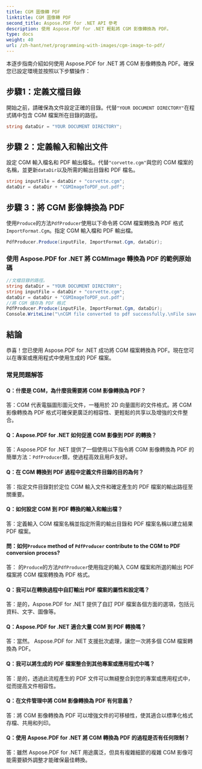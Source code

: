 ```yaml
---
title: CGM 圖像轉 PDF
linktitle: CGM 圖像轉 PDF
second_title: Aspose.PDF for .NET API 參考
description: 使用 Aspose.PDF for .NET 輕鬆將 CGM 影像轉換為 PDF。
type: docs
weight: 40
url: /zh-hant/net/programming-with-images/cgm-image-to-pdf/
---
```

本逐步指南介紹如何使用 Aspose.PDF for .NET 將 CGM 影像轉換為 PDF。確保您已設定環境並按照以下步驟操作：

## 步驟1：定義文檔目錄

開始之前，請確保為文件設定正確的目錄。代替`"YOUR DOCUMENT DIRECTORY"`在程式碼中包含 CGM 檔案所在目錄的路徑。

```csharp
string dataDir = "YOUR DOCUMENT DIRECTORY";
```

## 步驟 2：定義輸入和輸出文件

設定 CGM 輸入檔名和 PDF 輸出檔名。代替`"corvette.cgm"`與您的 CGM 檔案的名稱，並更新`dataDir`以及所需的輸出目錄和 PDF 檔名。

```csharp
string inputFile = dataDir + "corvette.cgm";
dataDir = dataDir + "CGMImageToPDF_out.pdf";
```

## 步驟 3：將 CGM 影像轉換為 PDF

使用`Produce`的方法`PdfProducer`使用以下命令將 CGM 檔案轉換為 PDF 格式`ImportFormat.Cgm`。指定 CGM 輸入檔和 PDF 輸出檔。

```csharp
PdfProducer.Produce(inputFile, ImportFormat.Cgm, dataDir);
```

### 使用 Aspose.PDF for .NET 將 CGMImage 轉換為 PDF 的範例原始碼 
```csharp
//文檔目錄的路徑。
string dataDir = "YOUR DOCUMENT DIRECTORY";
string inputFile = dataDir + "corvette.cgm";
dataDir = dataDir + "CGMImageToPDF_out.pdf";
//將 CGM 儲存為 PDF 格式
PdfProducer.Produce(inputFile, ImportFormat.Cgm, dataDir);
Console.WriteLine("\nCGM file converted to pdf successfully.\nFile saved at " + dataDir); 
```

## 結論

恭喜！您已使用 Aspose.PDF for .NET 成功將 CGM 檔案轉換為 PDF。現在您可以在專案或應用程式中使用生成的 PDF 檔案。

### 常見問題解答

#### Q：什麼是 CGM，為什麼我需要將 CGM 影像轉換為 PDF？

答：CGM 代表電腦圖形圖元文件，一種用於 2D 向量圖形的文件格式。將 CGM 影像轉換為 PDF 格式可確保更廣泛的相容性、更輕鬆的共享以及增強的文件整合。

#### Q：Aspose.PDF for .NET 如何促進 CGM 影像到 PDF 的轉換？

答：Aspose.PDF for .NET 提供了一個使用以下指令將 CGM 影像轉換為 PDF 的簡單方法：`PdfProducer`類，使過程高效且用戶友好。

#### Q：在 CGM 轉換到 PDF 過程中定義文件目錄的目的為何？

答：指定文件目錄對於定位 CGM 輸入文件和確定產生的 PDF 檔案的輸出路徑至關重要。

#### Q：如何設定 CGM 到 PDF 轉換的輸入和輸出檔？

答：定義輸入 CGM 檔案名稱並指定所需的輸出目錄和 PDF 檔案名稱以建立結果 PDF 檔案。

#### 問：如何`Produce` method of `PdfProducer` contribute to the CGM to PDF conversion process?

答： 的`Produce`的方法`PdfProducer`使用指定的輸入 CGM 檔案和所選的輸出 PDF 檔案將 CGM 檔案轉換為 PDF 格式。

#### Q：我可以在轉換過程中自訂輸出 PDF 檔案的屬性和設定嗎？

答：是的，Aspose.PDF for .NET 提供了自訂 PDF 檔案各個方面的選項，包括元資料、文字、圖像等。

#### Q：Aspose.PDF for .NET 適合大量 CGM 到 PDF 轉換嗎？

答：當然。 Aspose.PDF for .NET 支援批次處理，讓您一次將多個 CGM 檔案轉換為 PDF。

#### Q：我可以將生成的 PDF 檔案整合到其他專案或應用程式中嗎？

答：是的，透過此流程產生的 PDF 文件可以無縫整合到您的專案或應用程式中，從而提高文件相容性。

#### Q：在文件管理中將 CGM 影像轉換為 PDF 有何意義？

答：將 CGM 影像轉換為 PDF 可以增強文件的可移植性，使其適合以標準化格式存檔、共用和列印。

#### Q：使用 Aspose.PDF for .NET 將 CGM 轉換為 PDF 的過程是否有任何限制？

答：雖然 Aspose.PDF for .NET 用途廣泛，但具有複雜細節的複雜 CGM 影像可能需要額外調整才能確保最佳轉換。
